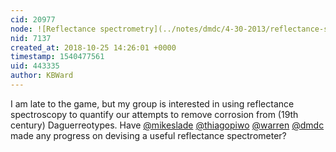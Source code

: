 ```yaml
---
cid: 20977
node: ![Reflectance spectrometry](../notes/dmdc/4-30-2013/reflectance-spectrometry)
nid: 7137
created_at: 2018-10-25 14:26:01 +0000
timestamp: 1540477561
uid: 443335
author: KBWard
---
```


I am late to the game, but my group is interested in using reflectance spectroscopy to quantify our attempts to remove corrosion from (19th century) Daguerreotypes. Have [@mikeslade](/profile/mikeslade) [@thiagopiwo](/profile/thiagopiwo) 
[@warren](/profile/warren)  [@dmdc](/profile/dmdc) made any progress on devising a useful reflectance spectrometer?